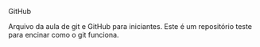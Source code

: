 GitHub

Arquivo da aula de git e GitHub para iniciantes.
Este é um repositório teste para encinar como o git funciona.